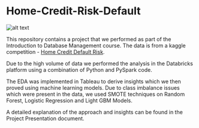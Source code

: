 # Home-Credit-Risk-Default

![alt text](https://encrypted-tbn0.gstatic.com/images?q=tbn:ANd9GcQoKVVHvm0iCkyKPQh9BtqrOhfKrdyibtNwWQglAWaoiCiw5b3pCA&s)

This repository contains a project that we performed as part of the Introduction to Database Management course. The data is from a kaggle competition - [Home Credit Default Risk](https://www.kaggle.com/c/home-credit-default-risk).

Due to the high volume of data we performed the analysis in the Databricks platform using a combination of Python and PySpark code. 

The EDA was implemented in Tableau to derive insights which we then proved using machine learning models. Due to class imbalance issues which were present in the data, we used SMOTE techniques on Random Forest, Logistic Regression and Light GBM Models.

A detailed explanation of the approach and insights can be found in the Project Presentation document.


